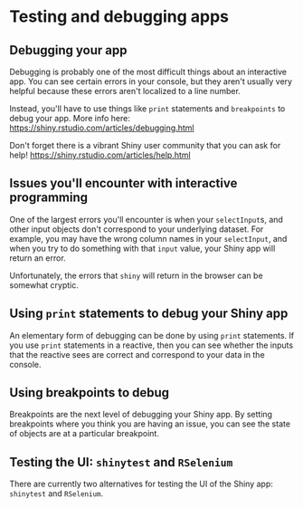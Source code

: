 # Testing and debugging apps

## Debugging your app

Debugging is probably one of the most difficult things about an interactive app. You can see certain errors in your console, but they aren't usually very helpful because these errors aren't localized to a line number.

Instead, you'll have to use things like `print` statements and `breakpoints` to debug your app. More info here: https://shiny.rstudio.com/articles/debugging.html

Don't forget there is a vibrant Shiny user community that you can ask for help! https://shiny.rstudio.com/articles/help.html

## Issues you'll encounter with interactive programming

One of the largest errors you'll encounter is when your `selectInput`s, and other input objects don't correspond to your underlying dataset. For example, you may have the wrong column names in your `selectInput`, and when you try to do something with that `input` value, your Shiny app will return an error.

Unfortunately, the errors that `shiny` will return in the browser can be somewhat cryptic. 

## Using `print` statements to debug your Shiny app

An elementary form of debugging can be done by using `print` statements. If you use `print` statements in a reactive, then you can see whether the inputs that the reactive sees are correct and correspond to your data in the console. 

## Using breakpoints to debug

Breakpoints are the next level of debugging your Shiny app. By setting breakpoints where you think you are having an issue, you can see the state of objects are at a particular breakpoint.

## Testing the UI: `shinytest` and `RSelenium`

There are currently two alternatives for testing the UI of the Shiny app: `shinytest` and `RSelenium`.
